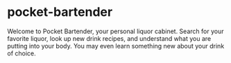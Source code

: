 # pocket-bartender

Welcome to Pocket Bartender, your personal liquor cabinet. Search for your favorite liquor, look up new drink recipes, and understand what you are putting into your body. You may even learn something new about your drink of choice.
